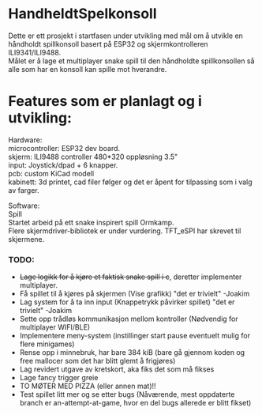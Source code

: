 # HandheldtSpelkonsoll
  
Dette er ett prosjekt i startfasen under utvikling med mål om å utvikle en håndholdt spillkonsoll basert på ESP32 og skjermkontrolleren ILI9341/ILI9488.  
Målet er å lage et multiplayer snake spill til den håndholdte spillkonsollen så alle som har en konsoll kan spille mot hverandre.  
  
  
# Features som er planlagt og i utvikling:  
Hardware:  
microcontroller: ESP32 dev board.  
skjerm: ILI9488 controller 480*320 oppløsning 3.5"  
input: Joystick/dpad + 6 knapper.  
pcb: custom KiCad modell  
kabinett: 3d printet, cad filer følger og det er åpent for tilpassing som i valg av farger.

Software:  
Spill  
Startet arbeid på ett snake inspirert spill Ormkamp.  
Flere skjermdriver-bibliotek er under vurdering. TFT_eSPI har skrevet til skjermene.  


### TODO:
* ~~Lage logikk for å kjøre et faktisk snake spill i c~~, deretter implementer multiplayer.
* Få spillet til å kjøres på skjermen (Vise grafikk) "det er trivielt" -Joakim
* Lag system for å ta inn input (Knappetrykk påvirker spillet) "det er trivielt" -Joakim
* Sette opp trådløs kommunikasjon mellom kontroller (Nødvendig for multiplayer WIFI/BLE)
* Implementere meny-system (instillinger start pause eventuelt mulig for flere minigames)
* Rense opp i minnebruk, har bare 384 kiB (bare gå gjennom koden og free mallocer som det har blitt glemt å frigjøres)
* Lag revidert utgave av kretskort, aka fiks det som må fikses
* Lage fancy trigger greie
* TO MØTER MED PIZZA (eller annen mat)!!
* Test spillet litt mer og se etter bugs (Nåværende, mest oppdaterte branch er an-attempt-at-game, hvor en del bugs allerede er blitt fikset)
